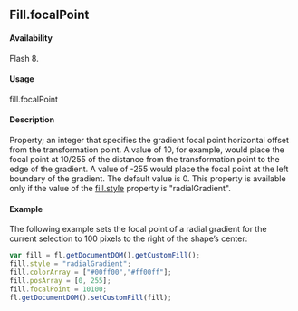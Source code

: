## Fill.focalPoint

#### Availability

Flash 8.

#### Usage

fill.focalPoint

#### Description

Property; an integer that specifies the gradient focal point horizontal offset from the transformation point. A value of 10, for example, would place the focal point at 10/255 of the distance from the transformation point to the edge of the gradient. A value of -255 would place the focal point at the left boundary of the gradient. The default value is 0.
This property is available only if the value of the [fill.style](../Fill_object/fill9.md) property is "radialGradient".

#### Example

The following example sets the focal point of a radial gradient for the current selection to 100 pixels to the right of the shape’s center:

```javascript
var fill = fl.getDocumentDOM().getCustomFill();
fill.style = "radialGradient";
fill.colorArray = ["#00ff00","#ff00ff"];
fill.posArray = [0, 255];
fill.focalPoint = 10100;
fl.getDocumentDOM().setCustomFill(fill);
```